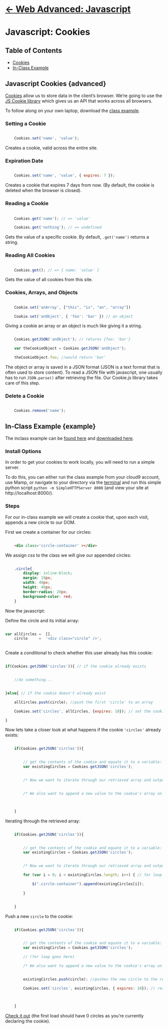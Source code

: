 # [← Web Advanced: Javascript](../../)

# Javascript: Cookies

## Table of Contents
- [Cookies](#advanced)
- [In-Class Example](#example)

## Javascript Cookies {advanced}

[Cookies](https://en.wikipedia.org/wiki/HTTP_cookie) allow us to store data in the client’s browser. We’re going to use the [JS Cookie library](https://github.com/js-cookie/js-cookie) which gives us an API that works across all browsers.

To follow along on your own laptop, download the [class example](#example).



### Setting a Cookie

```javascript

	Cookies.set('name', 'value');


```

Creates a cookie, valid across the entire site.


### Expiration Date

```javascript

	Cookies.set('name', 'value', { expires: 7 });


```

Creates a cookie that expires 7 days from now. (By default, the cookie is deleted when the browser is closed).


### Reading a Cookie

```javascript
	
	Cookies.get('name'); // => 'value'

	Cookies.get('nothing'); // => undefined


```
Gets the value of a specific cookie. By default, `.get('name')` returns a string.

### Reading All Cookies

```javascript

	Cookies.get(); // => { name: 'value' }

```

Gets the value of all cookies from this site.


### Cookies, Arrays, and Objects


```javascript

	Cookie.set('anArray', ["this", "is", "an", "array"])

	Cookie.set('anObject', { 'foo': 'bar' }) // an object

```
Giving a cookie an array or an object is much like giving it a string.


```javascript

	Cookies.getJSON('anObject'); // returns {foo: 'bar'}

	var theCookieObject = Cookies.getJSON('anObject');

	theCookieObject.foo; //would return 'bar'

```

The object or array is saved in a JSON format (JSON is a text format that is often used to store content). To read a JSON file with javascript, one usually has to run `JSON.parse()` after retrieving the file. Our Cookie.js library takes care of this step. 


### Delete a Cookie

```javascript

	Cookies.remove('name');

```


## In-Class Example {example}

The inclass example can be [found here](contents/example/cookie) and [downloaded here](contents/zip/cookie.zip).

### Install Options

In order to get your cookies to work locally, you will need to run a simple server. 

To do this, you can either run the class example from your cloud9 account, use Mamp, or navigate to your directory via the [terminal](https://github.com/0nn0/terminal-mac-cheatsheet) and run this simple python script `python -m SimpleHTTPServer 8000` (and view your site at http://localhost:8000/).

### Steps

For our in-class example we will create a cookie that, upon each visit, appends a new circle to our DOM.


First we create a container for our circles:

```html

	<div class='circle-container' ></div>

```

We assign css to the class we will give our appended circles:

```css

	.circle{
	    display: inline-block;
	    margin: 10px;
	    width: 40px;
	    height: 40px;
	    border-radius: 20px;
	    background-color: red;
	}		


```




Now the javascript:


Define the circle and its initial array:

```javascript

var allCircles =  [],
	circle     =  '<div class="circle" />';
	

```

Create a conditional to check whether this user already has this cookie:

```javascript

if(Cookies.getJSON('circles')){ // if the cookie already exists


	//do something...		


}else{ // if the cookie doesn't already exist

	allCircles.push(circle); //push the first 'circle' to an array

	Cookies.set('circles', allCircles, {expires: 10}); // set the cookie 'circles', define its value, and its expiration date

}


```

Now lets take a closer look at what happens if the cookie `'circles'` already exists:


```javascript

	if(Cookies.getJSON('circles')){


		// get the contents of the cookie and equate it to a variable:
		var existingCircles = Cookies.getJSON('circles'); 


		/* Now we want to iterate through our retrieved array and output each value */


		/* We also want to append a new value to the cookie's array on each visit (i.e. adding a circle with reach reload) */



	}

```


Iterating through the retrieved array:


```javascript

	if(Cookies.getJSON('circles')){


		// get the contents of the cookie and equate it to a variable:
		var existingCircles = Cookies.getJSON('circles'); 


		/* Now we want to iterate through our retrieved array and output each value */

		for (var i = 0; i < existingCircles.length; i++) { // for loop that appends each circle to the DOM

			$(".circle-container").append(existingCircles[i]); 
		
		}


	}

```


Push a new `circle` to the cookie:

```javascript

	if(Cookies.getJSON('circles')){


		// get the contents of the cookie and equate it to a variable:
		var existingCircles = Cookies.getJSON('circles'); 

		// (for loop goes here)

		/* We also want to append a new value to the cookie's array on each visit (i.e. adding a circle with reach reload) */


		existingCircles.push(circle); //pushes the new circle to the retrieved array

		Cookies.set('circles', existingCircles, { expires: 10}); // resets the cookie with the updated array



	}

```


[Check it out](contents/example/cookie) (the first load should have 0 circles as you&rsquo;re currently declaring the cookie).















